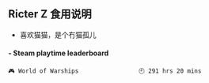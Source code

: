 ## Ricter Z 食用说明
- 喜欢猫猫，是个冇猫孤儿

<!-- steam-box start -->
#### - Steam playtime leaderboard
```text
🎮 World of Warships                 🕘 291 hrs 20 mins
```
<!-- Powered by https://github.com/YouEclipse/steam-box . -->
<!-- steam-box end -->
